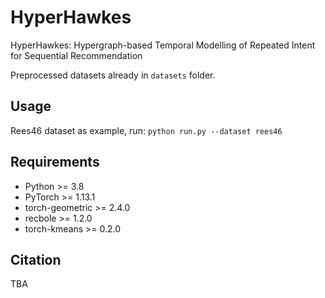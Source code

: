 # HyperHawkes
HyperHawkes: Hypergraph-based Temporal Modelling of Repeated Intent for Sequential Recommendation

Preprocessed datasets already in `datasets` folder. 

## Usage
Rees46 dataset as example, run:
    ```
    python run.py --dataset rees46
    ```

## Requirements
- Python >= 3.8
- PyTorch >= 1.13.1
- torch-geometric >= 2.4.0
- recbole >= 1.2.0
- torch-kmeans >= 0.2.0

## Citation
TBA

